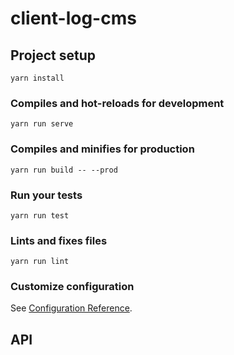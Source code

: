 # client-log-cms

## Project setup
```
yarn install
```

### Compiles and hot-reloads for development
```
yarn run serve
```

### Compiles and minifies for production
```
yarn run build -- --prod
```

### Run your tests
```
yarn run test
```

### Lints and fixes files
```
yarn run lint
```

### Customize configuration
See [Configuration Reference](https://cli.vuejs.org/config/).

## API

